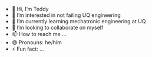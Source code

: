 - 👋 Hi, I’m Teddy
- 👀 I’m interested in not failing UQ engineering
- 🌱 I’m currently learning mechatronic engineering at UQ
- 💞️ I’m looking to collaborate on myself
- 📫 How to reach me ...
- 😄 Pronouns: he/him
- ⚡ Fun fact: ...

<!---
Terriyaki567/Terriyaki567 is a ✨ special ✨ repository because its `README.md` (this file) appears on your GitHub profile.
You can click the Preview link to take a look at your changes.
--->
